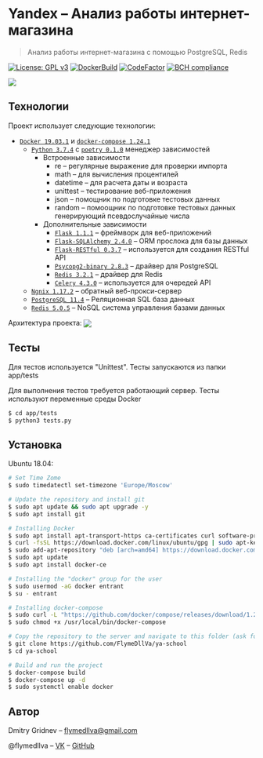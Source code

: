 # Yandex – Анализ работы интернет-магазина
> Анализ работы интернет-магазина с помощью PostgreSQL, Redis

[![License: GPL v3](https://img.shields.io/badge/License-GPL%20v3-blue.svg)](https://www.gnu.org/licenses/gpl-3.0)
[![DockerBuild](https://img.shields.io/docker/cloud/build/flymedllva/ya-school)](https://cloud.docker.com/repository/docker/flymedllva/ya-school/general)
[![CodeFactor](https://www.codefactor.io/repository/github/flymedllva/ya-school/badge)](https://www.codefactor.io/repository/github/flymedllva/ya-school)
[![BCH compliance](https://bettercodehub.com/edge/badge/FlymeDllVa/ya-school?branch=master&token=275a7c96cf58b28dfaf240aabc9e74407d15c6eb)](https://bettercodehub.com/)

<img src="https://raw.githubusercontent.com/FlymeDllVa/ya-school/master/app/static/images/preview.png?token=AH5ZRUYG7ZRMVTHBPYTD6DC5KWCIU" align="center" />
	
## Технологии
Проект использует следующие технологии:
* [``Docker 19.03.1``](https://github.com/docker) и [``docker-compose 1.24.1``](https://github.com/docker/compose)
    * [``Python 3.7.4``](https://github.com/python) с [``poetry 0.1.0``](https://github.com/sdispater/poetry) менеджер зависимостей
        * Встроенные зависимости
            * re – регулярные выражение для проверки импорта
            * math – для вычисления процентилей
            * datetime – для расчета даты и возраста
            * unittest – тестирование веб-приложения
            * json – помощник по подготовке тестовых данных
            * random – помоощник по подготовке тестовых данных генерирующий псевдослучайные числа
        * Дополнительные зависимости
            * [``Flask 1.1.1``](https://github.com/pallets/flask) – фреймворк для веб-приложений 
            * [``Flask-SQLAlchemy 2.4.0``](https://github.com/pallets/flask-sqlalchemy) – ORM прослока для базы данных
            * [``Flask-RESTful 0.3.7``](https://github.com/flask-restful/flask-restful) – используется для создания RESTful API
            * [``Psycopg2-binary 2.8.3``](https://github.com/psycopg/psycopg2) – драйвер для PostgreSQL
            * [``Redis 3.2.1``](https://github.com/andymccurdy/redis-py) – драйвер для Redis
            * [``Сelery 4.3.0``](https://github.com/celery/celery) – используется для очередей API
    * [``Ngnix 1.17.2``](https://github.com/nginx/nginx) – обратный веб-прокси-сервер
    * [``PostgreSQL 11.4``](https://github.com/postgres/postgres) – Реляционная SQL база данных 
    * [``Redis 5.0.5``](https://github.com/antirez/redis) – NoSQL система управления базами данных

Архитектура проекта:
<img src="https://raw.githubusercontent.com/FlymeDllVa/ya-school/master/app/static/images/architecture.png?token=AH5ZRUY5576WRNRM52I2MTK5KWCMK" align="center" />

## Тесты

Для тестов используется "Unittest". Тесты запускаются из папки app/tests

Для выполнения тестов требуется работающий сервер. Тесты используют переменные среды Docker

```sh
$ cd app/tests
$ python3 tests.py
```

## Установка

Ubuntu 18.04:

```sh
# Set Time Zome
$ sudo timedatectl set-timezone 'Europe/Moscow' 

# Update the repository and install git
$ sudo apt update && sudo apt upgrade -y
$ sudo apt install git

# Installing Docker
$ sudo apt install apt-transport-https ca-certificates curl software-properties-common
$ curl -fsSL https://download.docker.com/linux/ubuntu/gpg | sudo apt-key add -
$ sudo add-apt-repository "deb [arch=amd64] https://download.docker.com/linux/ubuntu bionic stable"
$ sudo apt update
$ sudo apt install docker-ce

# Installing the "docker" group for the user
$ sudo usermod -aG docker entrant
$ su - entrant

# Installing docker-compose
$ sudo curl -L "https://github.com/docker/compose/releases/download/1.24.1/docker-compose-$(uname -s)-$(uname -m)" -o /usr/local/bin/docker-compose
$ sudo chmod +x /usr/local/bin/docker-compose

# Copy the repository to the server and navigate to this folder (ask for login and password from git)
$ git clone https://github.com/FlymeDllVa/ya-school
$ cd ya-school

# Build and run the project
$ docker-compose build
$ docker-compose up -d
$ sudo systemctl enable docker
```

## Автор 

Dmitry Gridnev – flymedllva@gmail.com

@flymedllva – [VK](https://vk.com/flymedllva) – [GitHub](https://github.com/FlymeDllVa)
